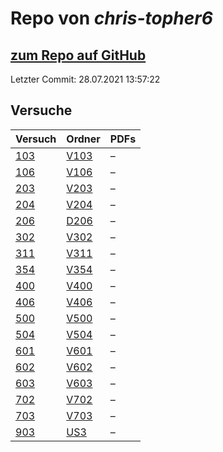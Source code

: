 # Repo von *chris-topher6*

## [zum Repo auf GitHub](https://github.com/chris-topher6/Anfaenger-Praktikum)

Letzter Commit: 28.07.2021 13:57:22

## Versuche

|       Versuch       |                                   Ordner                                    |PDFs|
|---------------------|-----------------------------------------------------------------------------|----|
|[103](../versuch/103)|[V103](https://github.com/chris-topher6/Anfaenger-Praktikum/tree/master/V103)|–   |
|[106](../versuch/106)|[V106](https://github.com/chris-topher6/Anfaenger-Praktikum/tree/master/V106)|–   |
|[203](../versuch/203)|[V203](https://github.com/chris-topher6/Anfaenger-Praktikum/tree/master/V203)|–   |
|[204](../versuch/204)|[V204](https://github.com/chris-topher6/Anfaenger-Praktikum/tree/master/V204)|–   |
|[206](../versuch/206)|[D206](https://github.com/chris-topher6/Anfaenger-Praktikum/tree/master/D206)|–   |
|[302](../versuch/302)|[V302](https://github.com/chris-topher6/Anfaenger-Praktikum/tree/master/V302)|–   |
|[311](../versuch/311)|[V311](https://github.com/chris-topher6/Anfaenger-Praktikum/tree/master/V311)|–   |
|[354](../versuch/354)|[V354](https://github.com/chris-topher6/Anfaenger-Praktikum/tree/master/V354)|–   |
|[400](../versuch/400)|[V400](https://github.com/chris-topher6/Anfaenger-Praktikum/tree/master/V400)|–   |
|[406](../versuch/406)|[V406](https://github.com/chris-topher6/Anfaenger-Praktikum/tree/master/V406)|–   |
|[500](../versuch/500)|[V500](https://github.com/chris-topher6/Anfaenger-Praktikum/tree/master/V500)|–   |
|[504](../versuch/504)|[V504](https://github.com/chris-topher6/Anfaenger-Praktikum/tree/master/V504)|–   |
|[601](../versuch/601)|[V601](https://github.com/chris-topher6/Anfaenger-Praktikum/tree/master/V601)|–   |
|[602](../versuch/602)|[V602](https://github.com/chris-topher6/Anfaenger-Praktikum/tree/master/V602)|–   |
|[603](../versuch/603)|[V603](https://github.com/chris-topher6/Anfaenger-Praktikum/tree/master/V603)|–   |
|[702](../versuch/702)|[V702](https://github.com/chris-topher6/Anfaenger-Praktikum/tree/master/V702)|–   |
|[703](../versuch/703)|[V703](https://github.com/chris-topher6/Anfaenger-Praktikum/tree/master/V703)|–   |
|[903](../versuch/903)|[US3](https://github.com/chris-topher6/Anfaenger-Praktikum/tree/master/US3)  |–   |
